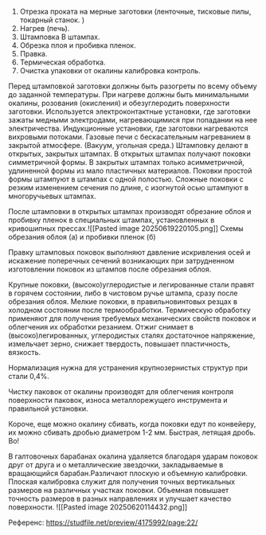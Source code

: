 1. Отрезка проката на мерные заготовки (ленточные, тисковые пилы,  токарный станок. )
2. Нагрев (печь). 
3. Штамповка В штампах. 
4. Обрезка плоя и пробивка пленок. 
5. Правка. 
6. Термическая обработка. 
7. Очистка упаковки от окалины калибровка контроль.

Перед штамповкой заготовки должны быть разогреты по всему объему до заданной температуры. При нагреве должны быть минимальными окалины, розования (окисления) и обезуглеродить поверхности заготовки.
Используется электроконтактные установки, где заготовки зажаты медными электродами, нагревающимися при попадании на нее электричества. 
Индукционные установки, где заготовки нагреваются вихровыми потоками.
Газовые печи с бескасательным нагреванием в закрытой атмосфере. (Вакуум, угольная среда.)
Штамповку делают в открытых, закрытых штампах. В открытых штампах получают поковки симметричной формы. В закрытых штампах только асимметричной, удлиненной формы из мало пластичных материалов. Поковки простой формы штампуют в штампах с одной полостью. Сложные поковки с резким изменением сечения по длине, с изогнутой осью штампуют в многоручьевых штампах.

После штамповки в открытых штампах производят обрезание облоя и пробивку пленок в специальных штампах, установленных в кривошипных прессах.![[Pasted image 20250619220105.png]] Схемы обрезания облоя (а) и пробивки пленок (б)

Правку штамповых поковок выполняют давление искривления осей и искажение поперечных сечений возникающих при затрудненном изготовлении поковок из штампов после обрезания облоя.

Крупные поковки, (высоко)углеродистые и легированные стали правят в горячем состоянии, либо в чистовом ручье штампа, сразу после обрезания облоя. Мелкие поковки, в правильновинтовых резцах в холодном состоянии после термообработки.
Термическую обработку применяют для получения требуемых механических свойств поковок и облегчения их обработки резанием.
Отжиг снимает в (высоко)легированных, углеродистых сталях достаточное напряжение, измельчает зерно, снижает твердость, повышает пластичность, вязкость.

Нормализация нужна для устранения крупнозернистых структур при стали 0,4%.

Чистку паковок от окалины производят для облегчения контроля поверхности паковок, износа металлорежущего инструмента и правильной установки.

Короче, еще можно окалину сбивать, когда поковки едут по конвейеру, их можно сбивать дробью диаметром 1-2 мм. Быстрая, летящая дробь. Во!

В галтовочных барабанах окалина удаляется благодаря ударам поковок друг от друга и о металлические звездочки, закладываемые в вращающийся барабан.Различают плоскую и объемную калибровки.
Плоская калибровка служит для получения точных вертикальных размеров на различных участках поковки. Объемная повышает точность размеров в разных направлениях и улучшает качество поверхности.
![[Pasted image 20250620114432.png]]

Референс: https://studfile.net/preview/4175992/page:22/